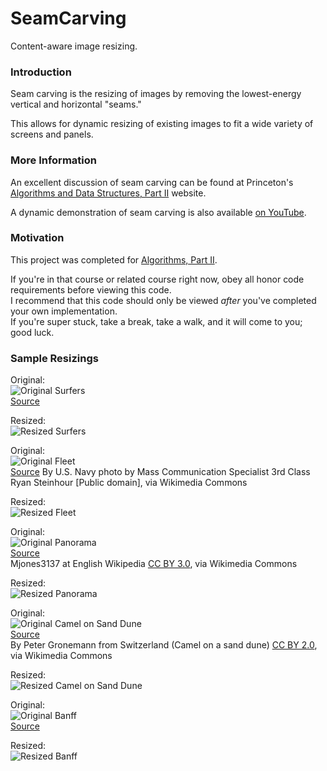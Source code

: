 # SeamCarving
Content-aware image resizing.

### Introduction
Seam carving is the resizing of images by removing the lowest-energy vertical and horizontal "seams."

This allows for dynamic resizing of existing images to fit a wide variety of screens and panels.

### More Information
An excellent discussion of seam carving can be found at Princeton's [Algorithms and Data Structures, Part II](http://coursera.cs.princeton.edu/algs4/assignments/seamCarving.html) website.

A dynamic demonstration of seam carving is also available [on YouTube](https://www.youtube.com/watch?v=6NcIJXTlugc).

### Motivation
This project was completed for [Algorithms, Part II](https://www.coursera.org/learn/algorithms-part2).

If you're in that course or related course right now, obey all honor code requirements before viewing this code.  
I recommend that this code should only be viewed _after_ you've completed your own implementation.  
If you're super stuck, take a break, take a walk, and it will come to you; good luck.

### Sample Resizings
Original:  
![Original Surfers](img/HJocean.png)  
[Source](http://coursera.cs.princeton.edu/algs4/assignments/seamCarving.html)  

Resized:  
![Resized Surfers](img/HJoceanResized.png)  

Original:  
![Original Fleet](img/navy.jpg)  
[Source](https://commons.wikimedia.org/wiki/File%3AUS_Navy_090905-N-3165S-631_The_Royal_Navy_fleet_auxiliary_ship_Lyme_Bay_(L_3007)_leads_a_formation_of_ships.jpg)  
By U.S. Navy photo by Mass Communication Specialist 3rd Class Ryan Steinhour [Public domain], via Wikimedia 
Commons  

Resized:  
![Resized Fleet](img/navyResized.png)  

Original:  
![Original Panorama](img/panorama.jpg)  
[Source](https://commons.wikimedia.org/wiki/File%3AMonument_Valley_Panorama_2.jpg)  
Mjones3137 at English Wikipedia [CC BY 3.0](http://creativecommons.org/licenses/by/3.0), via Wikimedia Commons

Resized:  
![Resized Panorama](img/panoramaResized.png)  


Original:  
![Original Camel on Sand Dune](img/camel.jpg)  
[Source](https://commons.wikimedia.org/wiki/File%3ACamel_on_a_sand_dune_(3679335104).jpg)  
By Peter Gronemann from Switzerland (Camel on a sand dune) [CC BY 2.0](http://creativecommons.org/licenses/by/2.0), via Wikimedia Commons  

Resized:  
![Resized Camel on Sand Dune](img/camelResized.png)  

Original:  
![Original Banff](img/banff.jpg)  
[Source](https://www.instagram.com/p/9CjZeFIinS/?taken-by=mmxxvii)  

Resized:  
![Resized Banff](img/banffResized.png)  
